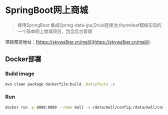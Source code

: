 # SpringBoot网上商城
> 使用SpringBoot 集成Spring-data-jpa,Druid连接池,thymeleaf模板实现的一个简单网上商城项目，包含后台管理

项目预览地址：[https://skywa1ker.cn/mall/](https://skywa1ker.cn/mall/)

## Docker部署
### Build image
```bash
mvn clean package dockerfile:build -DskipTests -e
```
### Run
```bash
docker run -p 8080:8080 --name mall -v /data/mall/config:/data/mall/config -v /data/mall/log:/data/mall/log -v /data/mall/file:/data/mall/file -v /data/mall/h2db:/data/mall/h2db --restart=always -d skywa1ker/mall:1.0
```